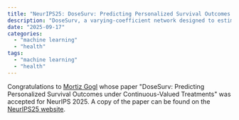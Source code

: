 ```yaml
---
title: "NeurIPS25: DoseSurv: Predicting Personalized Survival Outcomes under Continuous-Valued Treatments"
description: "DoseSurv, a varying-coefficient network designed to estimate heterogeneous treatment effects"
date: "2025-09-17"
categories:
  - "machine learning"
  - "health"
tags:
  - "machine learning"
  - "health"
---
```


Congratulations to [Mortiz Gogl](../author/moritz-gogl) whose paper "DoseSurv: Predicting Personalized Survival Outcomes under Continuous-Valued Treatments" was accepted for NeurIPS 2025. A copy of the paper can be found on the [NeurIPS25 website](https://neurips.cc/virtual/2025/poster/119824).


